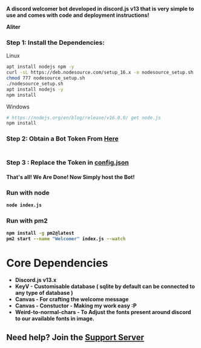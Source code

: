 **A discord welcomer bot developed in discord.js v13 that is very simple to use and comes with code and deployment instructions!**

**Aliter**

### Step 1: Install the Dependencies:
Linux 
```sh
apt install nodejs npm -y
curl -sL https://deb.nodesource.com/setup_16.x -o nodesource_setup.sh
chmod 777 nodesource_setup.sh
./nodesource_setup.sh
apt install nodejs -y
npm install

```
Windows 
```sh
# https://nodejs.org/en/blog/release/v16.0.0/ get node.js
npm install 
```

### Step 2: Obtain a Bot Token From [Here](https://discord.com/developers) <br> <br>
<b>
  

### Step 3 : Replace the Token in [config.json](https://github.com/ZeroDiscord/Welcomer/blob/master/config.json) <br>
#### That's all! We Are Done! Now Simply host the Bot!

### Run with node
```sh
node index.js
```
### Run with pm2
```sh
npm install -g pm2@latest
pm2 start --name "Welcomer" index.js --watch
```


#  Core Dependencies 
- Discord.js v13.x
- KeyV - Customisable database ( sqlite by default can be connected to any type of database )
- Canvas - For crafting the welcome message 
- Canvas - Constuctor - Making my work easy :P
- Weird-to-normal-chars - To Adjust the fonts present around discord to our available fonts in image.
## Need help? Join the [Support Server](https://discord.gg/ARu4hr6hJw)


